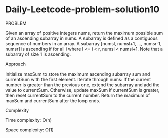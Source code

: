 # Daily-Leetcode-problem-solution10
PROBLEM

Given an array of positive integers nums, return the maximum possible sum of an ascending subarray in nums.
A subarray is defined as a contiguous sequence of numbers in an array.
A subarray [numsl, numsl+1, ..., numsr-1, numsr] is ascending if for all i where l <= i < r, numsi  < numsi+1. Note that a subarray of size 1 is ascending.

Approach

Initialize maxSum to store the maximum ascending subarray sum and currentSum with the first element.
Iterate through nums:
If the current number is greater than the previous one, extend the subarray and add the value to currentSum.
Otherwise, update maxSum if currentSum is greater, then reset currentSum to the current number.
Return the maximum of maxSum and currentSum after the loop ends.

Complexity

Time complexity:
O(n)

Space complexity:
O(1)
